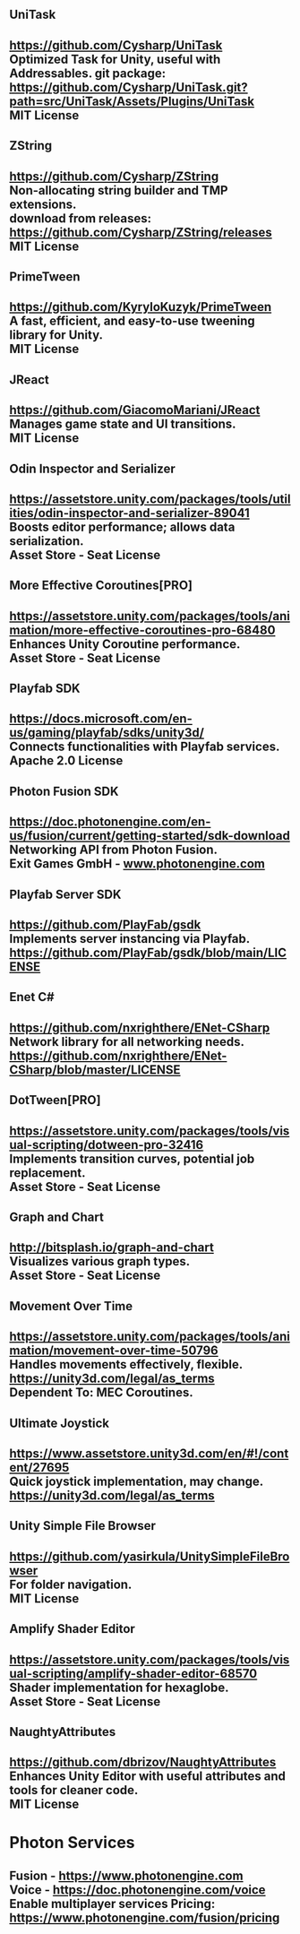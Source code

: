 ## UniTask
https://github.com/Cysharp/UniTask  
Optimized Task for Unity, useful with Addressables.
git package: https://github.com/Cysharp/UniTask.git?path=src/UniTask/Assets/Plugins/UniTask  
MIT License
------------------------
## ZString
https://github.com/Cysharp/ZString  
Non-allocating string builder and TMP extensions.  
download from releases: https://github.com/Cysharp/ZString/releases  
MIT License
------------------------
## PrimeTween
https://github.com/KyryloKuzyk/PrimeTween  
A fast, efficient, and easy-to-use tweening library for Unity.  
MIT License
------------------------
## JReact
https://github.com/GiacomoMariani/JReact  
Manages game state and UI transitions.  
MIT License
------------------------
## Odin Inspector and Serializer
https://assetstore.unity.com/packages/tools/utilities/odin-inspector-and-serializer-89041  
Boosts editor performance; allows data serialization.  
Asset Store - Seat License
------------------------
## More Effective Coroutines[PRO]
https://assetstore.unity.com/packages/tools/animation/more-effective-coroutines-pro-68480  
Enhances Unity Coroutine performance.  
Asset Store - Seat License
------------------------
## Playfab SDK
https://docs.microsoft.com/en-us/gaming/playfab/sdks/unity3d/  
Connects functionalities with Playfab services.  
Apache 2.0 License
------------------------
## Photon Fusion SDK
https://doc.photonengine.com/en-us/fusion/current/getting-started/sdk-download  
Networking API from Photon Fusion.  
Exit Games GmbH - www.photonengine.com
------------------------
## Playfab Server SDK
https://github.com/PlayFab/gsdk  
Implements server instancing via Playfab.  
https://github.com/PlayFab/gsdk/blob/main/LICENSE
------------------------
## Enet C#
https://github.com/nxrighthere/ENet-CSharp  
Network library for all networking needs.  
https://github.com/nxrighthere/ENet-CSharp/blob/master/LICENSE
------------------------
## DotTween[PRO]
https://assetstore.unity.com/packages/tools/visual-scripting/dotween-pro-32416  
Implements transition curves, potential job replacement.  
Asset Store - Seat License
------------------------
## Graph and Chart
http://bitsplash.io/graph-and-chart  
Visualizes various graph types.  
Asset Store - Seat License
------------------------
## Movement Over Time
https://assetstore.unity.com/packages/tools/animation/movement-over-time-50796  
Handles movements effectively, flexible.  
https://unity3d.com/legal/as_terms  
Dependent To: MEC Coroutines.
------------------------
## Ultimate Joystick
https://www.assetstore.unity3d.com/en/#!/content/27695  
Quick joystick implementation, may change.  
https://unity3d.com/legal/as_terms
------------------------
## Unity Simple File Browser
https://github.com/yasirkula/UnitySimpleFileBrowser  
For folder navigation.  
MIT License
------------------------
## Amplify Shader Editor
https://assetstore.unity.com/packages/tools/visual-scripting/amplify-shader-editor-68570  
Shader implementation for hexaglobe.  
Asset Store - Seat License
------------------------
## NaughtyAttributes
https://github.com/dbrizov/NaughtyAttributes  
Enhances Unity Editor with useful attributes and tools for cleaner code.  
MIT License
--------------------------------
# Photon Services
Fusion - https://www.photonengine.com  
Voice - https://doc.photonengine.com/voice  
Enable multiplayer services
Pricing:  https://www.photonengine.com/fusion/pricing
--------------------------------

